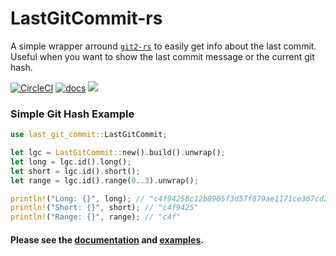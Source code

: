 # LastGitCommit-rs
A simple wrapper arround [`git2-rs`](https://github.com/rust-lang/git2-rs) to easily get info about the last commit. Useful when you want to show the last commit message or the current git hash.

[![CircleCI](https://circleci.com/gh/olback/lgc-rs.svg?style=svg)](https://circleci.com/gh/olback/lgc-rs) [![docs](https://docs.rs/last-git-commit/badge.svg)](https://docs.rs/last-git-commit) [![](https://meritbadge.herokuapp.com/last-git-commit)](https://crates.io/crates/last-git-commit)

### Simple Git Hash Example
```rust
use last_git_commit::LastGitCommit;

let lgc = LastGitCommit::new().build().unwrap();
let long = lgc.id().long();
let short = lgc.id().short();
let range = lgc.id().range(0..3).unwrap();

println!("Long: {}", long); // "c4f94258c12b8905f3d57f879ae1171ce367cd29"
println!("Short: {}", short); // "c4f9425"
println!("Range: {}", range); // "c4f"
```

#### Please see the [documentation](https://docs.rs/last-git-commit) and [examples](https://github.com/olback/lgc-rs/tree/master/examples).
